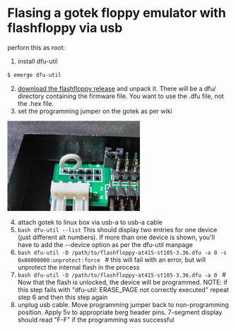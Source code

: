 # Flasing a gotek floppy emulator with flashfloppy via usb

perforn this as root:

1. install dfu-util

```bash
$ emerge dfu-util
```
2. [download the flashfloppy release](https://github.com/keirf/flashfloppy/releases) and unpack it. There will be a dfu/ directory containing the firmware file. You want to use the .dfu file, not the .hex file.
3. set the programming jumper on the gotek as per wiki
<img src="programming_jumper.jpg" alt="programming jumper" width="300"/>

4. attach gotek to linux box via usb-a to usb-a cable
5. ```bash dfu-util --list``` This should display two entries for one device (just different alt numbers). If more than one device is shown, you'll have to add the --device option as per the dfu-util manpage
6. ```bash dfu-util -D /path/to/flashfloppy-at415-st105-3.36.dfu -a 0 -s 0x08000000:unprotect:force ``` # this will fail with an error, but will unprotect the internal flash in the process
7. ```bash dfu-util -D /path/to/flashfloppy-at415-st105-3.36.dfu -a 0 ``` # Now that the flash is unlocked, the device will be programmed. NOTE: if this step fails with "dfu-util: ERASE_PAGE not correctly executed" repeat step 6 and then this step again
8. unplug usb cable. Move programming jumper back to non-programming position. Apply 5v to appropriate berg header pins. 7-segment display should read "F-F" if the programming was successful
